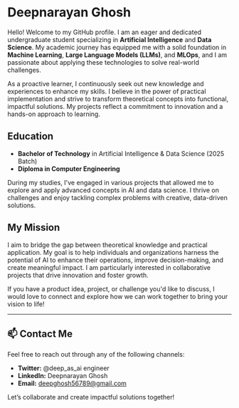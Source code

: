 # Deepnarayan Ghosh

Hello! Welcome to my GitHub profile. I am an eager and dedicated undergraduate student specializing in **Artificial Intelligence** and **Data Science**. My academic journey has equipped me with a solid foundation in **Machine Learning**, **Large Language Models (LLMs)**, and **MLOps**, and I am passionate about applying these technologies to solve real-world challenges.

As a proactive learner, I continuously seek out new knowledge and experiences to enhance my skills. I believe in the power of practical implementation and strive to transform theoretical concepts into functional, impactful solutions. My projects reflect a commitment to innovation and a hands-on approach to learning.

## Education

- **Bachelor of Technology** in Artificial Intelligence & Data Science (2025 Batch)  
- **Diploma in Computer Engineering**

During my studies, I've engaged in various projects that allowed me to explore and apply advanced concepts in AI and data science. I thrive on challenges and enjoy tackling complex problems with creative, data-driven solutions.

## My Mission

I aim to bridge the gap between theoretical knowledge and practical application. My goal is to help individuals and organizations harness the potential of AI to enhance their operations, improve decision-making, and create meaningful impact. I am particularly interested in collaborative projects that drive innovation and foster growth.

If you have a product idea, project, or challenge you'd like to discuss, I would love to connect and explore how we can work together to bring your vision to life!

---

## 📫 Contact Me

Feel free to reach out through any of the following channels:

- **Twitter:** @deep_as_ai engineer
- **LinkedIn:** Deepnarayan Ghosh
- **Email:** deepghosh56789@gmail.com

Let’s collaborate and create impactful solutions together!
